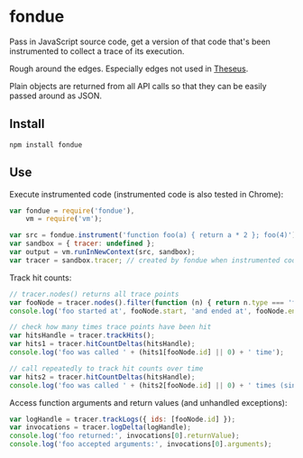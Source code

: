 fondue
======

Pass in JavaScript source code, get a version of that code that's been instrumented to collect a trace of its execution.

Rough around the edges. Especially edges not used in [Theseus](https://github.com/adobe-research/theseus).

Plain objects are returned from all API calls so that they can be easily passed around as JSON.

Install
-------

    npm install fondue

Use
---

Execute instrumented code (instrumented code is also tested in Chrome):

````javascript
var fondue = require('fondue'),
    vm = require('vm');

var src = fondue.instrument('function foo(a) { return a * 2 }; foo(4)');
var sandbox = { tracer: undefined };
var output = vm.runInNewContext(src, sandbox);
var tracer = sandbox.tracer; // created by fondue when instrumented code is run
````

Track hit counts:

````javascript
// tracer.nodes() returns all trace points
var fooNode = tracer.nodes().filter(function (n) { return n.type === 'function' && n.name === 'foo' })[0];
console.log('foo started at', fooNode.start, 'and ended at', fooNode.end);

// check how many times trace points have been hit
var hitsHandle = tracer.trackHits();
var hits1 = tracer.hitCountDeltas(hitsHandle);
console.log('foo was called ' + (hits1[fooNode.id] || 0) + ' time');

// call repeatedly to track hit counts over time
var hits2 = tracer.hitCountDeltas(hitsHandle);
console.log('foo was called ' + (hits2[fooNode.id] || 0) + ' times (since last check)');
````

Access function arguments and return values (and unhandled exceptions):

````javascript
var logHandle = tracer.trackLogs({ ids: [fooNode.id] });
var invocations = tracer.logDelta(logHandle);
console.log('foo returned:', invocations[0].returnValue);
console.log('foo accepted arguments:', invocations[0].arguments);
````
